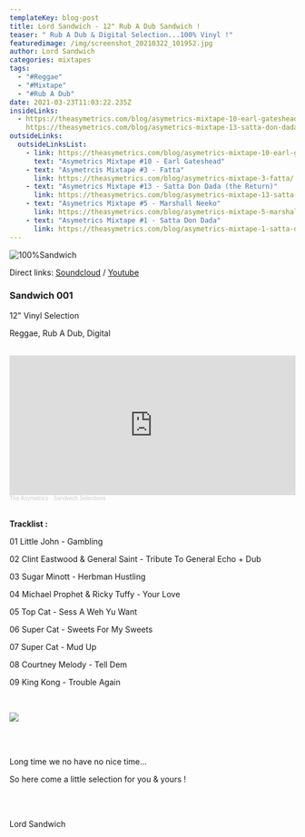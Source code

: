 ```yaml
---
templateKey: blog-post
title: Lord Sandwich - 12" Rub A Dub Sandwich !
teaser: " Rub A Dub & Digital Selection...100% Vinyl !"
featuredimage: /img/screenshot_20210322_101952.jpg
author: Lord Sandwich
categories: mixtapes
tags:
  - "#Reggae"
  - "#Mixtape"
  - "#Rub A Dub"
date: 2021-03-23T11:03:22.235Z
insideLinks:
  - https://theasymetrics.com/blog/asymetrics-mixtape-10-earl-gateshead-hopeful-village/
    https://theasymetrics.com/blog/asymetrics-mixtape-13-satta-don-dada/  https://theasymetrics.com/blog/asymetrics-mixtape-5-marshall-neeko/
outsideLinks:
  outsideLinksList:
    - link: https://theasymetrics.com/blog/asymetrics-mixtape-10-earl-gateshead-hopeful-village/
      text: "Asymetrics Mixtape #10 - Earl Gateshead"
    - text: "Asymetrcis Mixtape #3 - Fatta"
      link: https://theasymetrics.com/blog/asymetrics-mixtape-3-fatta/
    - text: "Asymetrics Mixtape #13 - Satta Don Dada (the Return)"
      link: https://theasymetrics.com/blog/asymetrics-mixtape-13-satta-don-dada/
    - text: "Asymetrics Mixtape #5 - Marshall Neeko"
      link: https://theasymetrics.com/blog/asymetrics-mixtape-5-marshall-neeko/
    - text: "Asymetrics Mixtape #1 - Satta Don Dada"
      link: https://theasymetrics.com/blog/asymetrics-mixtape-1-satta-don-dada/
---
```

![100%Sandwich](/img/screenshot_20210322_101952.jpg "100%Sandwich")

Direct links: [Soundcloud](https://soundcloud.com/the-asymetrics/lord-sandwich-sandwich-001) / [Youtube](https://www.youtube.com/watch?v=tW7TQY2lzPY)

### **Sandwich 001**

12" Vinyl Selection

Reggae, Rub A Dub, Digital

<br> 

<iframe width="100%" height="246" scrolling="no" frameborder="no" allow="autoplay" src="https://w.soundcloud.com/player/?url=https%3A//api.soundcloud.com/playlists/1230961051&color=%23ff5500&auto_play=false&hide_related=false&show_comments=true&show_user=true&show_reposts=false&show_teaser=true"></iframe><div style="font-size: 10px; color: #cccccc;line-break: anywhere;word-break: normal;overflow: hidden;white-space: nowrap;text-overflow: ellipsis; font-family: Interstate,Lucida Grande,Lucida Sans Unicode,Lucida Sans,Garuda,Verdana,Tahoma,sans-serif;font-weight: 100;"><a href="https://soundcloud.com/the-asymetrics" title="The Asymetrics" target="_blank" style="color: #cccccc; text-decoration: none;">The Asymetrics</a> · <a href="https://soundcloud.com/the-asymetrics/sets/sandwich-selections" title="Sandwich Selections" target="_blank" style="color: #cccccc; text-decoration: none;">Sandwich Selections</a></div>

<br>

**Tracklist :**

01 Little John - Gambling

02 Clint Eastwood & General Saint - Tribute To General Echo + Dub

03 Sugar Minott - Herbman Hustling

04 Michael Prophet & Ricky Tuffy - Your Love

05 Top Cat - Sess A Weh Yu Want

06 Super Cat - Sweets For My Sweets

07 Super Cat - Mud Up

08 Courtney Melody - Tell Dem

09 King Kong - Trouble Again

<br>

![](/img/asymetrics-logo-.png)

<br> <br>

Long time we no have no nice time...

So here come a little selection for you & yours !

\
<br>

Lord Sandwich